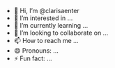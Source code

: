 - 👋 Hi, I’m @clarisaenter
- 👀 I’m interested in ...
- 🌱 I’m currently learning ...
- 💞️ I’m looking to collaborate on ...
- 📫 How to reach me ...
- 😄 Pronouns: ...
- ⚡ Fun fact: ...

<!---
clarisaenter/clarisaenter is a ✨ special ✨ repository because its `README.md` (this file) appears on your GitHub profile.
You can click the Preview link to take a look at your changes.
--->
